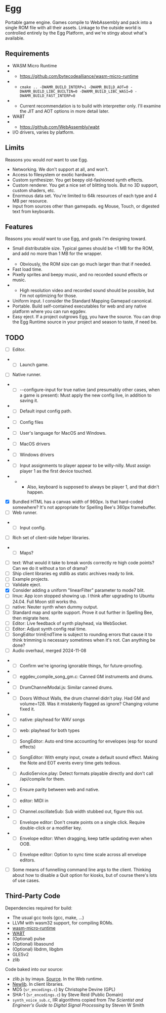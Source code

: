 # Egg

Portable game engine.
Games compile to WebAssembly and pack into a single ROM file with all their assets.
Linkage to the outside world is controlled entirely by the Egg Platform, and we're stingy about what's available.

## Requirements

- WASM Micro Runtime
- - https://github.com/bytecodealliance/wasm-micro-runtime
- - `cmake .. -DWAMR_BUILD_INTERP=1 -DWAMR_BUILD_AOT=0 -DWAMR_BUILD_LIBC_BUILTIN=0 -DWAMR_BUILD_LIBC_WASI=0 -DWAMR_BUILD_FAST_INTERP=0`
- - Current recommendation is to build with interpretter only. I'll examine the JIT and AOT options in more detail later.
- WABT
- - https://github.com/WebAssembly/wabt
- I/O drivers, varies by platform.

## Limits

Reasons you would *not* want to use Egg.

- Networking. We don't support at all, and won't.
- Access to filesystem or exotic hardware.
- Custom synthesizer. You get beepy old-fashioned synth effects.
- Custom renderer. You get a nice set of blitting tools. But no 3D support, custom shaders, etc.
- Enormous data set. You're limited to 64k resources of each type and 4 MB per resource.
- Input from sources other than gamepads. eg Mouse, Touch, or digested text from keyboards.

## Features

Reasons you *would* want to use Egg, and goals I'm designing toward.

- Small distributable size. Typical games should be <1 MB for the ROM, and add no more than 1 MB for the wrapper.
- - Obviously, the ROM size can go much larger than that if needed.
- Fast load time.
- Pixelly sprites and beepy music, and no recorded sound effects or music.
- - High resolution video and recorded sound should be possible, but I'm not optimizing for those.
- Uniform input. I consider the Standard Mapping Gamepad canonical.
- Portable. Build self-contained executables for web and any native platform where you can run eggdev.
- Easy eject. If a project outgrows Egg, you have the source. You can drop the Egg Runtime source in your project and season to taste, if need be.

## TODO

- [ ] Editor.
- - [ ] Launch game.
- [ ] Native runner.
- - [ ] --configure-input for true native (and presumably other cases, when a game is present): Must apply the new config live, in addition to saving it.
- - [ ] Default input config path.
- - [ ] Config files
- - [ ] User's language for MacOS and Windows.
- - [ ] MacOS drivers
- - [ ] Windows drivers
- - [ ] Input assignments to player appear to be willy-nilly. Must assign player 1 as the first device touched.
- - - Also, keyboard is supposed to always be player 1, and that didn't happen.
- [x] Bundled HTML has a canvas width of 960px. Is that hard-coded somewhere? It's not appropriate for Spelling Bee's 360px framebuffer.
- [ ] Web runner.
- - [ ] Input config.
- [ ] Rich set of client-side helper libraries.
- - [ ] Maps?
- [ ] text: What would it take to break words correctly re high code points? Can we do it without a ton of drama?
- [ ] Ship client libraries eg stdlib as static archives ready to link.
- [ ] Example projects.
- [ ] Validate eject.
- [x] Consider adding a uniform "linearFilter" parameter to mode7 blit.
- [ ] linux: App icon stopped showing up. I think after upgrading to Ubuntu 24.04. Full Moon still works tho.
- [ ] native: Neuter synth when dummy output.
- [ ] Standard map and sprite support. Prove it out further in Spelling Bee, then migrate here.
- [ ] Editor: Live feedback of synth playhead, via WebSocket.
- [ ] Editor: Adjust synth config real time.
- [ ] SongEditor trimEndTime is subject to rounding errors that cause it to think trimming is necessary sometimes when it's not. Can anything be done?
- [ ] Audio overhaul, merged 2024-11-08
- - [ ] Confirm we're ignoring ignorable things, for future-proofing.
- - [ ] eggdev_compile_song_gm.c: Canned GM instruments and drums.
- - [ ] DrumChannelModal.js: Similar canned drums.
- - [ ] Doors Without Walls, the drum channel didn't play. Had GM and volume=128. Was it mistakenly flagged as ignore? Changing volume fixed it.
- - [ ] native: playhead for WAV songs
- - [ ] web: playhead for both types
- - [ ] SongEditor: Auto end time accounting for envelopes (esp for sound effects)
- - [ ] SongEditor: With empty input, create a default sound effect. Making the Note and EOT events every time gets tedious.
- - [ ] AudioService.play: Detect formats playable directly and don't call /api/compile for them.
- - [ ] Ensure parity between web and native.
- - [ ] editor: MIDI in
- - [ ] Channel.oscillateSub: Sub width stubbed out, figure this out.
- - [ ] Envelope editor: Don't create points on a single click. Require double-click or a modifier key.
- - [ ] Envelope editor: When dragging, keep tattle updating even when OOB.
- - [ ] Envelope editor: Option to sync time scale across all envelope editors.
- [ ] Some means of funnelling command line args to the client. Thinking about how to disable a Quit option for kiosks, but of course there's lots of use cases.

## Third-Party Code

Dependencies required for build:
- The usual gcc tools (gcc, make, ...)
- LLVM with wasm32 support, for compiling ROMs.
- [wasm-micro-runtime](https://github.com/bytecodealliance/wasm-micro-runtime)
- [WABT](https://github.com/WebAssembly/wabt)
- (Optional) pulse
- (Optional) libasound
- (Optional) libdrm, libgbm
- GLESv2
- zlib

Code baked into our source:
- zlib.js by imaya. [Source](https://github.com/imaya/zlib.js). In the Web runtime.
- [Newlib](https://sourceware.org/newlib/). In client libraries.
- MD5 (`sr_encodings.c`) by Christophe Devine (GPL)
- SHA-1 (`sr_encodings.c`) by Steve Reid (Public Domain)
- `synth_voice_sub.c`, IIR algorithms copied from _The Scientist and Engineer's Guide to Digital Signal Processing_ by Steven W Smith
